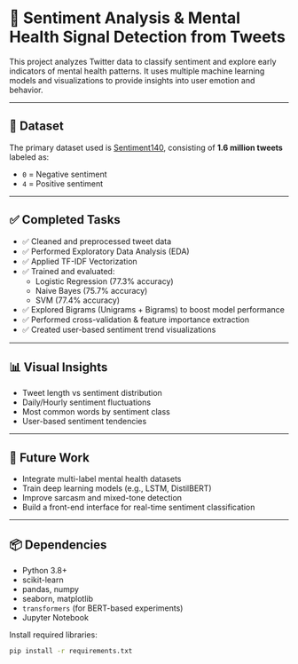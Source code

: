 # 🧠 Sentiment Analysis & Mental Health Signal Detection from Tweets

This project analyzes Twitter data to classify sentiment and explore early indicators of mental health patterns. It uses multiple machine learning models and visualizations to provide insights into user emotion and behavior.

---

## 📂 Dataset

The primary dataset used is [Sentiment140](https://www.kaggle.com/datasets/kazanova/sentiment140), consisting of **1.6 million tweets** labeled as:
- `0` = Negative sentiment
- `4` = Positive sentiment

---

## ✅ Completed Tasks

- ✅ Cleaned and preprocessed tweet data
- ✅ Performed Exploratory Data Analysis (EDA)
- ✅ Applied TF-IDF Vectorization
- ✅ Trained and evaluated:
  - Logistic Regression (77.3% accuracy)
  - Naive Bayes (75.7% accuracy)
  - SVM (77.4% accuracy)
- ✅ Explored Bigrams (Unigrams + Bigrams) to boost model performance
- ✅ Performed cross-validation & feature importance extraction
- ✅ Created user-based sentiment trend visualizations

---

## 📊 Visual Insights

- Tweet length vs sentiment distribution  
- Daily/Hourly sentiment fluctuations  
- Most common words by sentiment class  
- User-based sentiment tendencies

---

## 🚧 Future Work

- Integrate multi-label mental health datasets
- Train deep learning models (e.g., LSTM, DistilBERT)
- Improve sarcasm and mixed-tone detection
- Build a front-end interface for real-time sentiment classification

---

## 📦 Dependencies

- Python 3.8+
- scikit-learn
- pandas, numpy
- seaborn, matplotlib
- `transformers` (for BERT-based experiments)
- Jupyter Notebook

Install required libraries:
```bash
pip install -r requirements.txt
